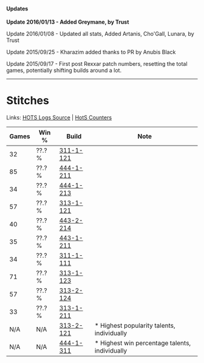 #### Updates
**Update 2016/01/13 - Added Greymane, by Trust**

Update 2016/01/08 - Updated all stats, Added Artanis, Cho'Gall, Lunara, by Trust

Update 2015/09/25 - Kharazim added thanks to PR by Anubis Black

Update 2015/09/17 - First post Rexxar patch numbers, resetting the total games, potentially shifting builds around a lot.

***

# Stitches

Links: [HOTS Logs Source](https://www.hotslogs.com/Sitewide/HeroDetails?Hero=Stitches) | [HotS Counters](http://hotscounters.com/#/hero/Stitches)

Games  | Win %  | Build     | Note
-----  | -----  | -----     | ----
32     | ??.? % | [311-1-121](http://www.heroesfire.com/hots/talent-calculator/stitches#o0zH) | 
85     | ??.? % | [444-1-211](http://www.heroesfire.com/hots/talent-calculator/stitches#t5hx) | 
34     | ??.? % | [444-1-213](http://www.heroesfire.com/hots/talent-calculator/stitches#t5hz) | 
57     | ??.? % | [313-1-121](http://www.heroesfire.com/hots/talent-calculator/stitches#o5rn) | 
40     | ??.? % | [443-2-214](http://www.heroesfire.com/hots/talent-calculator/stitches#t3VM) | 
35     | ??.? % | [443-1-211](http://www.heroesfire.com/hots/talent-calculator/stitches#t3Fh) | 
34     | ??.? % | [311-1-111](http://www.heroesfire.com/hots/talent-calculator/stitches#o0z7) | 
71     | ??.? % | [313-1-123](http://www.heroesfire.com/hots/talent-calculator/stitches#o5rp) | 
57     | ??.? % | [313-2-124](http://www.heroesfire.com/hots/talent-calculator/stitches#o65S) | 
33     | ??.? % | [313-1-211](http://www.heroesfire.com/hots/talent-calculator/stitches#o5tB) | 
N/A    | N/A    | [313-2-121](http://www.heroesfire.com/hots/talent-calculator/stitches#o65P) | * Highest popularity talents, individually
N/A    | N/A    | [444-1-311](http://www.heroesfire.com/hots/talent-calculator/stitches#t5jV) | * Highest win percentage talents, individually
